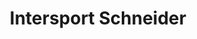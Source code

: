 ---
title: "Intersport Schneider"
url: /geithain/intersport-schneider-dresdener-strasse/
shop: Sport
---